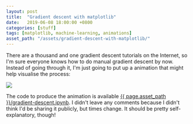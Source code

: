 ```yaml
---
layout: post
title:  "Gradient descent with matplotlib"
date:   2019-06-08 18:00:00 +0800
categories: [stuff]
tags: [matplotlib, machine-learning, animations]
asset_path: "/assets/gradient-descent-with-matplotlib/"
---
```


There are a thousand and one gradient descent tutorials on the Internet, so I'm sure everyone knows how to do manual gradient descent by now. Instead of going through it, I'm just going to put up a animation that might help visualise the process:

<img src="{{ page.asset_path }}/gd-anim.gif">

The code to produce the animation is available [{{ page.asset_path }}/gradient-descent.ipynb](here). I didn't leave any comments because I didn't think I'd be sharing it publicly, but times change. It should be pretty self-explanatory, though!